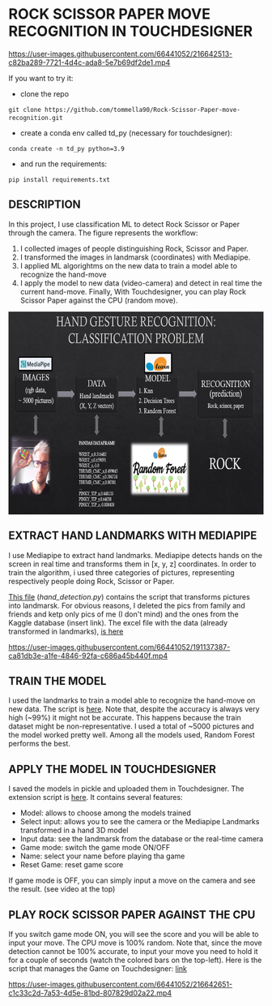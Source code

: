  # ROCK SCISSOR PAPER MOVE RECOGNITION IN TOUCHDESIGNER
https://user-images.githubusercontent.com/66441052/216642513-c82ba289-7721-4d4c-ada8-5e7b69df2de1.mp4

If you want to try it: 
- clone the repo 
```
git clone https://github.com/tommella90/Rock-Scissor-Paper-move-recognition.git
```
- create a conda env called td_py (necessary for touchdesigner): 
```
conda create -n td_py python=3.9
```
- and run the requirements:
```
pip install requirements.txt
```

## DESCRIPTION
In this project, I use classification ML to detect Rock Scissor or Paper through the camera. The figure represents the workflow: 

1) I collected images of people distinguishing Rock, Scissor and Paper. 
2) I transformed the images in landmarsk (coordinates) with Mediapipe. 
3) I applied ML algorightms on the new data to train a model able to recognize the hand-move
4) I apply the model to new data (video-camera) and detect in real time the current hand-move. 
Finally, With Touchdesigner, you can play Rock Scissor Paper against the CPU (random move). 

<img align="center" width="700" height="400" src="https://github.com/tommella90/Rock-Scissor-Paper-move-recognition/blob/main/img/workflow.png">


## EXTRACT HAND LANDMARKS WITH MEDIAPIPE
I use Mediapipe to extract hand landmarks. Mediapipe detects hands on the screen in real time and transforms them in [x, y, z] coordinates. 
In order to train the algorithm, i used three categories of pictures, representing respectively people doing Rock, Scissor or Paper. 

[This file](https://github.com/tommella90/Rock-Scissor-Paper-move-recognition/blob/main/hand_detection.py) (*hand_detection.py*) contains the script that transforms pictures into landmarsk. For obvious reasons, I deleted the pics from family and friends and ketp only pics of me (I don't mind) and the ones from the Kaggle database (insert link). The excel file with the data (already transformed in landmarks), [is here](https://github.com/tommella90/Rock-Scissor-Paper-move-recognition/blob/main/data/hands_coords.csv)

https://user-images.githubusercontent.com/66441052/191137387-ca81db3e-a1fe-4846-92fa-c686a45b440f.mp4

## TRAIN THE MODEL 
I used the landmarks to train a model able to recognize the hand-move on new data. The script is [here](https://github.com/tommella90/Rock-Scissor-Paper-move-recognition/blob/main/hand_modeling.py).
Note that, despite the accuracy is always very high (~99%) it might not be accurate. This happens because the train dataset might be non-representative. I used a total of ~5000 pictures and the model worked pretty well. Among all the models used, Random Forest performs the best. 

## APPLY THE MODEL IN TOUCHDESIGNER
I saved the models in pickle and uploaded them in Touchdesigner. The extension script is [here](https://github.com/tommella90/Rock-Scissor-Paper-move-recognition/blob/main/RSC_class.py). It contains several features: 
- Model: allows to choose among the models trained
- Select input: allows you to see the camera or the Mediapipe Landmarks transformed in a hand 3D model
- Input data: see the landmarsk from the database or the real-time camera
- Game mode: switch the game mode ON/OFF
- Name: select your name before playing tha game
- Reset Game: reset game score 

If game mode is OFF, you can simply input a move on the camera and see the result. 
(see video at the top)

## PLAY ROCK SCISSOR PAPER AGAINST THE CPU
If you switch game mode ON, you will see the score and you will be able to input your move. The CPU move is 100% random. Note that, since the move detection cannot be 100% accurate, to input your move you need to hold it for a couple of seconds (watch the colored bars on the top-left). Here is the script that manages the Game on Touchdesigner: [link](https://github.com/tommella90/Rock-Scissor-Paper-move-recognition/blob/main/game_script.py)

https://user-images.githubusercontent.com/66441052/216642651-c1c33c2d-7a53-4d5e-81bd-807829d02a22.mp4


